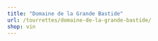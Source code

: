 ```yaml
---
title: "Domaine de la Grande Bastide"
url: /tourrettes/domaine-de-la-grande-bastide/
shop: vin
---
```

